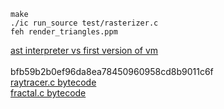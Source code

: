 ```
make
./ic run_source test/rasterizer.c
feh render_triangles.ppm
```

[ast interpreter vs first version of vm](https://github.com/matiTechno/ic/issues/1)  
<br/>
bfb59b2b0ef96da8ea78450960958cd8b9011c6f  
[raytracer.c bytecode](https://github.com/matiTechno/ic/issues/2)  
[fractal.c bytecode](https://github.com/matiTechno/ic/issues/3)
